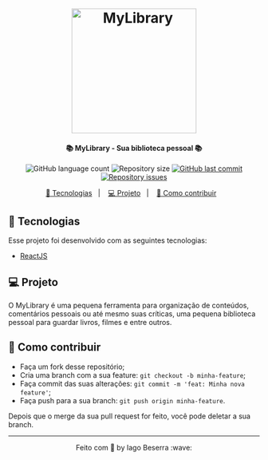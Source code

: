 <h1 align="center">
    <img alt="MyLibrary" title="Logo" src="https://github.com/jlenon7/Stack11/raw/master/.github/logo.svg?sanitize=true" width="250px" />
</h1>

<h4 align="center">
   📚 MyLibrary - Sua biblioteca pessoal 📚
</h4>
<p align="center">
  <img alt="GitHub language count" src="https://img.shields.io/github/languages/count/iag0bezz/MyLibrary">

  <img alt="Repository size" src="https://img.shields.io/github/repo-size/iag0bezz/MyLibrary">
  
  <a href="https://github.com/iag0bezz/MyLibrary/commits/master">
    <img alt="GitHub last commit" src="https://img.shields.io/github/last-commit/iag0bezz/MyLibrary">
  </a>

  <a href="https://github.com/iag0bezz/MyLibrary/issues">
    <img alt="Repository issues" src="https://img.shields.io/github/issues/iag0bezz/MyLibrary">
  </a>
</p>

<p align="center">
  <a href="#-tecnologias">🚀 Tecnologias</a>&nbsp;&nbsp;&nbsp;|&nbsp;&nbsp;&nbsp;
  <a href="#-projeto">💻 Projeto</a>&nbsp;&nbsp;&nbsp;|&nbsp;&nbsp;&nbsp;
  <a href="#-como-contribuir">🤔 Como contribuir</a>&nbsp;&nbsp;&nbsp;

<br>

## 🚀 Tecnologias

Esse projeto foi desenvolvido com as seguintes tecnologias:

- [ReactJS](https://reactjs.org)

## 💻 Projeto

O MyLibrary é uma pequena ferramenta para organização de conteúdos, comentários pessoais ou até mesmo suas críticas, uma pequena biblioteca pessoal para guardar livros, filmes e entre outros.

## 🤔 Como contribuir

- Faça um fork desse repositório;
- Cria uma branch com a sua feature: `git checkout -b minha-feature`;
- Faça commit das suas alterações: `git commit -m 'feat: Minha nova feature'`;
- Faça push para a sua branch: `git push origin minha-feature`.

Depois que o merge da sua pull request for feito, você pode deletar a sua branch.

---

<p align="center">
    Feito com 🖤 by Iago Beserra :wave:
</p>